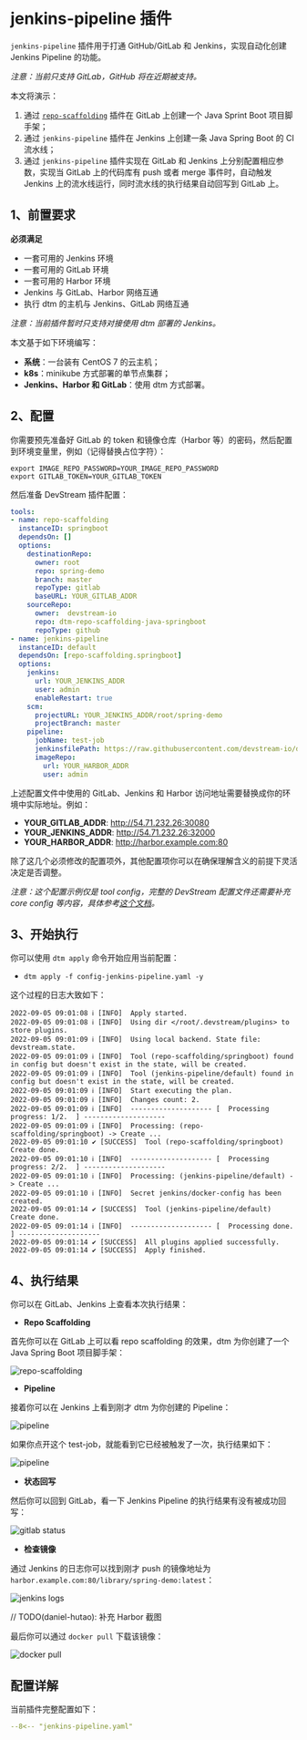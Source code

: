 # jenkins-pipeline 插件

`jenkins-pipeline` 插件用于打通 GitHub/GitLab 和 Jenkins，实现自动化创建 Jenkins Pipeline 的功能。

*注意：当前只支持 GitLab，GitHub 将在近期被支持。*

本文将演示：

1. 通过 [`repo-scaffolding`](../repo-scaffolding.zh) 插件在 GitLab 上创建一个 Java Sprint Boot 项目脚手架；
2. 通过 `jenkins-pipeline` 插件在 Jenkins 上创建一条 Java Spring Boot 的 CI 流水线；
3. 通过 `jenkins-pipeline` 插件实现在 GitLab 和 Jenkins 上分别配置相应参数，实现当 GitLab 上的代码库有 push 或者 merge 事件时，自动触发 Jenkins 上的流水线运行，同时流水线的执行结果自动回写到 GitLab 上。

## 1、前置要求

**必须满足**

- 一套可用的 Jenkins 环境
- 一套可用的 GitLab 环境
- 一套可用的 Harbor 环境
- Jenkins 与 GitLab、Harbor 网络互通
- 执行 dtm 的主机与 Jenkins、GitLab 网络互通

*注意：当前插件暂时只支持对接使用 dtm 部署的 Jenkins。*

本文基于如下环境编写：

- **系统**：一台装有 CentOS 7 的云主机；
- **k8s**：minikube 方式部署的单节点集群；
- **Jenkins、Harbor 和 GitLab**：使用 dtm 方式部署。

## 2、配置

你需要预先准备好 GitLab 的 token 和镜像仓库（Harbor 等）的密码，然后配置到环境变量里，例如（记得替换占位字符）：

```shell
export IMAGE_REPO_PASSWORD=YOUR_IMAGE_REPO_PASSWORD
export GITLAB_TOKEN=YOUR_GITLAB_TOKEN
```

然后准备 DevStream 插件配置：

```yaml
tools:
- name: repo-scaffolding
  instanceID: springboot
  dependsOn: []
  options:
    destinationRepo:
      owner: root
      repo: spring-demo
      branch: master
      repoType: gitlab
      baseURL: YOUR_GITLAB_ADDR
    sourceRepo:
      owner:  devstream-io
      repo: dtm-repo-scaffolding-java-springboot
      repoType: github
- name: jenkins-pipeline
  instanceID: default
  dependsOn: [repo-scaffolding.springboot]
  options:
    jenkins:
      url: YOUR_JENKINS_ADDR
      user: admin
      enableRestart: true
    scm:
      projectURL: YOUR_JENKINS_ADDR/root/spring-demo
      projectBranch: master
    pipeline:
      jobName: test-job
      jenkinsfilePath: https://raw.githubusercontent.com/devstream-io/dtm-jenkins-pipeline-example/main/springboot/Jenkinsfile
      imageRepo:
        url: YOUR_HARBOR_ADDR
        user: admin
```

上述配置文件中使用的 GitLab、Jenkins 和 Harbor 访问地址需要替换成你的环境中实际地址。例如：

- **YOUR_GITLAB_ADDR**: http://54.71.232.26:30080
- **YOUR_JENKINS_ADDR**: http://54.71.232.26:32000
- **YOUR_HARBOR_ADDR**: http://harbor.example.com:80

除了这几个必须修改的配置项外，其他配置项你可以在确保理解含义的前提下灵活决定是否调整。

*注意：这个配置示例仅是 tool config，完整的 DevStream 配置文件还需要补充 core config 等内容，具体参考[这个文档](../../core-concepts/config.zh)。*

## 3、开始执行

你可以使用 `dtm apply` 命令开始应用当前配置：

- `dtm apply -f config-jenkins-pipeline.yaml -y`

这个过程的日志大致如下：

```shell
2022-09-05 09:01:08 ℹ [INFO]  Apply started.
2022-09-05 09:01:08 ℹ [INFO]  Using dir </root/.devstream/plugins> to store plugins.
2022-09-05 09:01:09 ℹ [INFO]  Using local backend. State file: devstream.state.
2022-09-05 09:01:09 ℹ [INFO]  Tool (repo-scaffolding/springboot) found in config but doesn't exist in the state, will be created.
2022-09-05 09:01:09 ℹ [INFO]  Tool (jenkins-pipeline/default) found in config but doesn't exist in the state, will be created.
2022-09-05 09:01:09 ℹ [INFO]  Start executing the plan.
2022-09-05 09:01:09 ℹ [INFO]  Changes count: 2.
2022-09-05 09:01:09 ℹ [INFO]  -------------------- [  Processing progress: 1/2.  ] --------------------
2022-09-05 09:01:09 ℹ [INFO]  Processing: (repo-scaffolding/springboot) -> Create ...
2022-09-05 09:01:10 ✔ [SUCCESS]  Tool (repo-scaffolding/springboot) Create done.
2022-09-05 09:01:10 ℹ [INFO]  -------------------- [  Processing progress: 2/2.  ] --------------------
2022-09-05 09:01:10 ℹ [INFO]  Processing: (jenkins-pipeline/default) -> Create ...
2022-09-05 09:01:10 ℹ [INFO]  Secret jenkins/docker-config has been created.
2022-09-05 09:01:14 ✔ [SUCCESS]  Tool (jenkins-pipeline/default) Create done.
2022-09-05 09:01:14 ℹ [INFO]  -------------------- [  Processing done.  ] --------------------
2022-09-05 09:01:14 ✔ [SUCCESS]  All plugins applied successfully.
2022-09-05 09:01:14 ✔ [SUCCESS]  Apply finished.
```

## 4、执行结果

你可以在 GitLab、Jenkins 上查看本次执行结果：

- **Repo Scaffolding**

首先你可以在 GitLab 上可以看 repo scaffolding 的效果，dtm 为你创建了一个 Java Spring Boot 项目脚手架：

![repo-scaffolding](./jenkins-pipeline/repo-scaffolding.png)

- **Pipeline**

接着你可以在 Jenkins 上看到刚才 dtm 为你创建的 Pipeline：

![pipeline](./jenkins-pipeline/pipeline.png)

如果你点开这个 test-job，就能看到它已经被触发了一次，执行结果如下：

![pipeline](./jenkins-pipeline/pipeline-console.png)

- **状态回写**

然后你可以回到 GitLab，看一下 Jenkins Pipeline 的执行结果有没有被成功回写：

![gitlab status](./jenkins-pipeline/gitlab-status.png)

- **检查镜像**

通过 Jenkins 的日志你可以找到刚才 push 的镜像地址为 `harbor.example.com:80/library/spring-demo:latest`：

![jenkins logs](./jenkins-pipeline/jenkins-logs.png)

// TODO(daniel-hutao): 补充 Harbor 截图

最后你可以通过 `docker pull` 下载该镜像：

![docker pull](./jenkins-pipeline/docker-pull.png)

## 配置详解

当前插件完整配置如下：

``` yaml
--8<-- "jenkins-pipeline.yaml"
```
